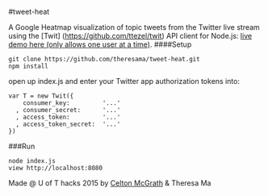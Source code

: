 #tweet-heat

A Google Heatmap visualization of topic tweets from the Twitter live stream using the [Twit] (https://github.com/ttezel/twit) API client for Node.js: [live demo here (only allows one user at a time)](http://www.tweetheat.me).
####Setup
```
git clone https://github.com/theresama/tweet-heat.git
npm install
```
open up index.js and enter your Twitter app authorization tokens into:
```
var T = new Twit({
    consumer_key:         '...'
  , consumer_secret:      '...'
  , access_token:         '...'
  , access_token_secret:  '...'
})
```
###Run
```
node index.js
view http://localhost:8080
```

Made @ U of T hacks 2015 by [Celton McGrath](//github.com/celtonmcgrath) & Theresa Ma